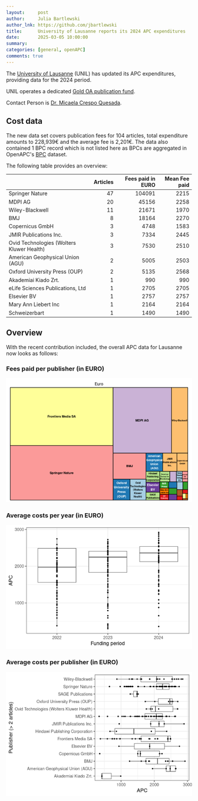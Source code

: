 ```yaml
---
layout:     post
author:     Julia Bartlewski
author_lnk: https://github.com/jbartlewski
title:      University of Lausanne reports its 2024 APC expenditures
date:       2025-03-05 10:00:00
summary:    
categories: [general, openAPC]
comments: true
---
```





The [University of Lausanne](https://www.unil.ch/unil/en/home.html) (UNIL) has updated its APC expenditures, providing data for the 2024 period.

UNIL operates a dedicated [Gold OA publication fund](https://www.unil.ch/unil/en/home/menuinst/recherche/open-science/open-access/soutien-360/voie-doree/fonds-gold-open-access.html).

Contact Person is [Dr. Micaela Crespo Quesada](mailto:micaela.crespo@unil.ch).

## Cost data



The new data set covers publication fees for 104 articles, total expenditure amounts to 228,939€ and the average fee is 2,201€. The data also contained 1 BPC record which is not listed here as BPCs are aggregated in OpenAPC's [BPC](https://github.com/OpenAPC/openapc-de/blob/master/data/bpc.csv) dataset. 

The following table provides an overview:



|                                          | Articles| Fees paid in EURO| Mean Fee paid|
|:-----------------------------------------|--------:|-----------------:|-------------:|
|Springer Nature                           |       47|            104091|          2215|
|MDPI AG                                   |       20|             45156|          2258|
|Wiley-Blackwell                           |       11|             21671|          1970|
|BMJ                                       |        8|             18164|          2270|
|Copernicus GmbH                           |        3|              4748|          1583|
|JMIR Publications Inc.                    |        3|              7334|          2445|
|Ovid Technologies (Wolters Kluwer Health) |        3|              7530|          2510|
|American Geophysical Union (AGU)          |        2|              5005|          2503|
|Oxford University Press (OUP)             |        2|              5135|          2568|
|Akademiai Kiado Zrt.                      |        1|               990|           990|
|eLife Sciences Publications, Ltd          |        1|              2705|          2705|
|Elsevier BV                               |        1|              2757|          2757|
|Mary Ann Liebert Inc                      |        1|              2164|          2164|
|Schweizerbart                             |        1|              1490|          1490|



## Overview

With the recent contribution included, the overall APC data for Lausanne now looks as follows:

### Fees paid per publisher (in EURO)

![plot of chunk tree_lausanne_2025_03_05_full](/figure/tree_lausanne_2025_03_05_full-1.png)

###  Average costs per year (in EURO)

![plot of chunk box_lausanne_2025_03_05_year_full](/figure/box_lausanne_2025_03_05_year_full-1.png)

###  Average costs per publisher (in EURO)

![plot of chunk box_lausanne_2025_03_05_publisher_full](/figure/box_lausanne_2025_03_05_publisher_full-1.png)
